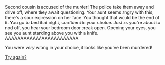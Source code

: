 Second cousin is accused of the murder! The police take them away and drive off, where they await questioning. Your aunt seems angry with this, there's a sour expression on her face.
You thought that would be the end of it. You go to bed that night, confident in your choice. Just as you're about to nod off, you hear your bedroom door creak open. Opening your eyes, you see you aunt standing above you with a knife. AAAAAAAAAAAAAAAAAAAAAAAA

You were *very* wrong in your choice, it looks like you've been murdered!

[Try again?](../README.md)